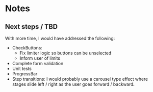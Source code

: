 # Notes

## Next steps / TBD

With more time, I would have addressed the following:

* CheckButtons: 
  * Fix limiter logic so buttons can be unselected
  * Inform user of limits
* Complete form validation
* Unit tests
* ProgressBar
* Step transitions: I would probably use a carousel type effect where stages slide left / right as the user goes forward / backward.
